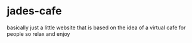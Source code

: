 # jades-cafe
basically just a little website that is based on the idea of a virtual cafe for people so relax and enjoy
